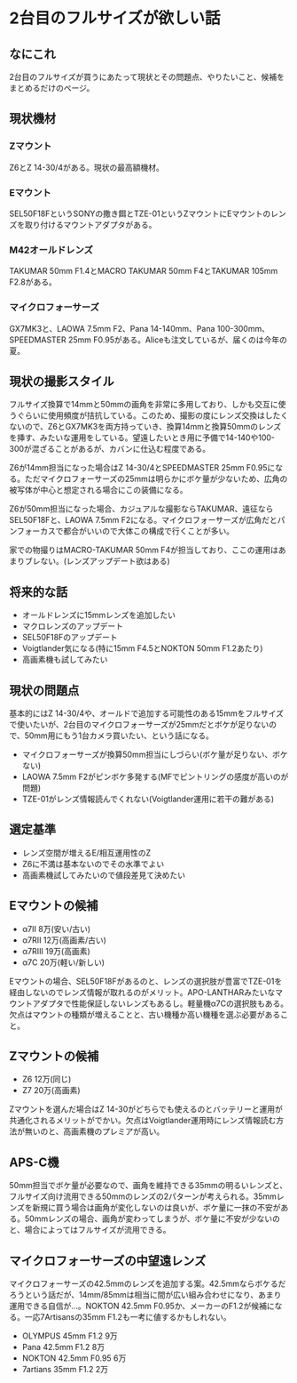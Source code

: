 # 2台目のフルサイズが欲しい話
## なにこれ
2台目のフルサイズが買うにあたって現状とその問題点、やりたいこと、候補をまとめるだけのページ。

## 現状機材
### Zマウント
Z6とZ 14-30/4がある。現状の最高額機材。

### Eマウント
SEL50F18FというSONYの撒き餌とTZE-01というZマウントにEマウントのレンズを取り付けるマウントアダプタがある。

### M42オールドレンズ
TAKUMAR 50mm F1.4とMACRO TAKUMAR 50mm F4とTAKUMAR 105mm F2.8がある。

### マイクロフォーサーズ
GX7MK3と、LAOWA 7.5mm F2、Pana 14-140mm、Pana 100-300mm、SPEEDMASTER 25mm F0.95がある。Aliceも注文しているが、届くのは今年の夏。

## 現状の撮影スタイル
フルサイズ換算で14mmと50mmの画角を非常に多用しており、しかも交互に使うぐらいに使用頻度が拮抗している。このため、撮影の度にレンズ交換はしたくないので、Z6とGX7MK3を両方持っていき、換算14mmと換算50mmのレンズを挿す、みたいな運用をしている。望遠したいとき用に予備で14-140や100-300が混ざることがあるが、カバンに仕込む程度である。

Z6が14mm担当になった場合はZ 14-30/4とSPEEDMASTER 25mm F0.95になる。ただマイクロフォーサーズの25mmは明らかにボケ量が少ないため、広角の被写体が中心と想定される場合にこの装備になる。

Z6が50mm担当になった場合、カジュアルな撮影ならTAKUMAR、遠征ならSEL50F18Fと、LAOWA 7.5mm F2になる。マイクロフォーサーズが広角だとパンフォーカスで都合がいいので大体この構成で行くことが多い。

家での物撮りはMACRO-TAKUMAR 50mm F4が担当しており、ここの運用はあまりブレない。(レンズアップデート欲はある)

## 将来的な話
- オールドレンズに15mmレンズを追加したい
- マクロレンズのアップデート
- SEL50F18Fのアップデート
- Voigtlander気になる(特に15mm F4.5とNOKTON 50mm F1.2あたり)
- 高画素機も試してみたい

## 現状の問題点
基本的にはZ 14-30/4や、オールドで追加する可能性のある15mmをフルサイズで使いたいが、2台目のマイクロフォーサーズが25mmだとボケが足りないので、50mm用にもう1台カメラ買いたい、という話になる。

- マイクロフォーサーズが換算50mm担当にしづらい(ボケ量が足りない、ボケない)
- LAOWA 7.5mm F2がピンボケ多発する(MFでピントリングの感度が高いのが問題)
- TZE-01がレンズ情報読んでくれない(Voigtlander運用に若干の難がある)

## 選定基準
- レンズ空間が増えるE/相互運用性のZ
- Z6に不満は基本ないのでその水準でよい
- 高画素機試してみたいので値段差見て決めたい

## Eマウントの候補
- α7II 8万(安い/古い)
- α7RII 12万(高画素/古い)
- α7RIII 19万(高画素)
- α7C 20万(軽い/新しい)

Eマウントの場合、SEL50F18Fがあるのと、レンズの選択肢が豊富でTZE-01を経由しないのでレンズ情報が取れるのがメリット。APO-LANTHARみたいなマウントアダプタで性能保証しないレンズもあるし。軽量機α7Cの選択肢もある。欠点はマウントの種類が増えることと、古い機種か高い機種を選ぶ必要があること。

## Zマウントの候補
- Z6 12万(同じ)
- Z7 20万(高画素)

Zマウントを選んだ場合はZ 14-30がどちらでも使えるのとバッテリーと運用が共通化されるメリットがでかい。欠点はVoigtlander運用時にレンズ情報読む方法が無いのと、高画素機のプレミアが高い。

## APS-C機
50mm担当でボケ量が必要なので、画角を維持できる35mmの明るいレンズと、フルサイズ向け流用できる50mmのレンズの2パターンが考えられる。35mmレンズを新規に買う場合は画角が変化しないのは良いが、ボケ量に一抹の不安がある。50mmレンズの場合、画角が変わってしまうが、ボケ量に不安が少ないのと、場合によってはフルサイズが流用できる。

## マイクロフォーサーズの中望遠レンズ
マイクロフォーサーズの42.5mmのレンズを追加する案。42.5mmならボケるだろうという話だが、14mm/85mmは相当に間が広い組み合わせになり、あまり運用できる自信が…。NOKTON 42.5mm F0.95か、メーカーのF1.2が候補になる。一応7Artisansの35mm F1.2も一考に値するかもしれない。

- OLYMPUS 45mm F1.2 9万
- Pana 42.5mm F1.2 8万
- NOKTON 42.5mm F0.95 6万
- 7artians 35mm F1.2 2万
